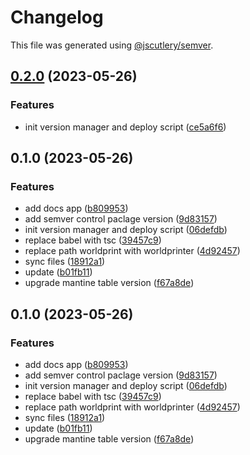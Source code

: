 # Changelog

This file was generated using [@jscutlery/semver](https://github.com/jscutlery/semver).

## [0.2.0](https://github.com/worldprinter/wdesign/compare/v0.1.0...v0.2.0) (2023-05-26)


### Features

* init version manager and deploy script ([ce5a6f6](https://github.com/worldprinter/wdesign/commit/ce5a6f603fa9913145284f75a62db637d2d37eb7))

## 0.1.0 (2023-05-26)


### Features

* add docs app ([b809953](https://github.com/worldprinter/wdesign/commit/b809953ed8fbd782f7a8d8d5a5354786828dc265))
* add semver control paclage version ([9d83157](https://github.com/worldprinter/wdesign/commit/9d83157d8ba77059bee69193c94abfe415eca4d6))
* init version manager and deploy script ([06defdb](https://github.com/worldprinter/wdesign/commit/06defdb9b20d3197463c45e5957746dd46f34dc7))
* replace babel with tsc ([39457c9](https://github.com/worldprinter/wdesign/commit/39457c9dc396665445bc5c020b704ba6434ac248))
* replace path worldprint with worldprinter ([4d92457](https://github.com/worldprinter/wdesign/commit/4d92457935208c398f56b6348ec8e385a280aa2c))
* sync files ([18912a1](https://github.com/worldprinter/wdesign/commit/18912a1281f2468f9d269713c334411eafa22941))
* update ([b01fb11](https://github.com/worldprinter/wdesign/commit/b01fb111bf54bd7dcf76d2086a61d49ca3649ac7))
* upgrade mantine table version ([f67a8de](https://github.com/worldprinter/wdesign/commit/f67a8de9eb9fef8a091c9f2ee310704561a5ad34))

## 0.1.0 (2023-05-26)


### Features

* add docs app ([b809953](https://github.com/worldprinter/wdesign/commit/b809953ed8fbd782f7a8d8d5a5354786828dc265))
* add semver control paclage version ([9d83157](https://github.com/worldprinter/wdesign/commit/9d83157d8ba77059bee69193c94abfe415eca4d6))
* init version manager and deploy script ([06defdb](https://github.com/worldprinter/wdesign/commit/06defdb9b20d3197463c45e5957746dd46f34dc7))
* replace babel with tsc ([39457c9](https://github.com/worldprinter/wdesign/commit/39457c9dc396665445bc5c020b704ba6434ac248))
* replace path worldprint with worldprinter ([4d92457](https://github.com/worldprinter/wdesign/commit/4d92457935208c398f56b6348ec8e385a280aa2c))
* sync files ([18912a1](https://github.com/worldprinter/wdesign/commit/18912a1281f2468f9d269713c334411eafa22941))
* update ([b01fb11](https://github.com/worldprinter/wdesign/commit/b01fb111bf54bd7dcf76d2086a61d49ca3649ac7))
* upgrade mantine table version ([f67a8de](https://github.com/worldprinter/wdesign/commit/f67a8de9eb9fef8a091c9f2ee310704561a5ad34))
